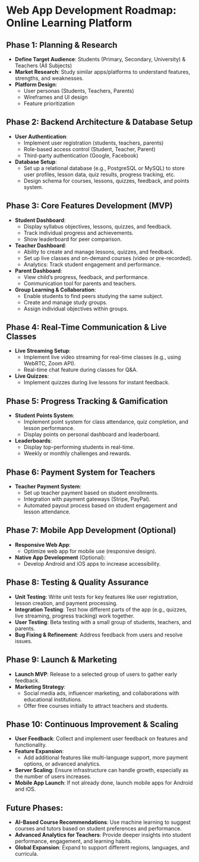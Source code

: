 # Web App Development Roadmap: Online Learning Platform

## Phase 1: Planning & Research
- **Define Target Audience**: Students (Primary, Secondary, University) & Teachers (All Subjects)
- **Market Research**: Study similar apps/platforms to understand features, strengths, and weaknesses.
- **Platform Design**: 
  - User personas (Students, Teachers, Parents)
  - Wireframes and UI design
  - Feature prioritization

## Phase 2: Backend Architecture & Database Setup
- **User Authentication**:
  - Implement user registration (students, teachers, parents)
  - Role-based access control (Student, Teacher, Parent)
  - Third-party authentication (Google, Facebook)
- **Database Setup**:
  - Set up a relational database (e.g., PostgreSQL or MySQL) to store user profiles, lesson data, quiz results, progress tracking, etc.
  - Design schema for courses, lessons, quizzes, feedback, and points system.
  
## Phase 3: Core Features Development (MVP)
- **Student Dashboard**:
  - Display syllabus objectives, lessons, quizzes, and feedback.
  - Track individual progress and achievements.
  - Show leaderboard for peer comparison.
- **Teacher Dashboard**:
  - Ability to create and manage lessons, quizzes, and feedback.
  - Set up live classes and on-demand courses (video or pre-recorded).
  - Analytics: Track student engagement and performance.
- **Parent Dashboard**:
  - View child’s progress, feedback, and performance.
  - Communication tool for parents and teachers.
- **Group Learning & Collaboration**:
  - Enable students to find peers studying the same subject.
  - Create and manage study groups.
  - Assign individual objectives within groups.
  
## Phase 4: Real-Time Communication & Live Classes
- **Live Streaming Setup**:
  - Implement live video streaming for real-time classes (e.g., using WebRTC, Zoom API).
  - Real-time chat feature during classes for Q&A.
- **Live Quizzes**:
  - Implement quizzes during live lessons for instant feedback.
  
## Phase 5: Progress Tracking & Gamification
- **Student Points System**:
  - Implement point system for class attendance, quiz completion, and lesson performance.
  - Display points on personal dashboard and leaderboard.
- **Leaderboards**:
  - Display top-performing students in real-time.
  - Weekly or monthly challenges and rewards.

## Phase 6: Payment System for Teachers
- **Teacher Payment System**:
  - Set up teacher payment based on student enrollments.
  - Integration with payment gateways (Stripe, PayPal).
  - Automated payout process based on student engagement and lesson attendance.

## Phase 7: Mobile App Development (Optional)
- **Responsive Web App**:
  - Optimize web app for mobile use (responsive design).
- **Native App Development** (Optional):
  - Develop Android and iOS apps to increase accessibility.

## Phase 8: Testing & Quality Assurance
- **Unit Testing**: Write unit tests for key features like user registration, lesson creation, and payment processing.
- **Integration Testing**: Test how different parts of the app (e.g., quizzes, live streaming, progress tracking) work together.
- **User Testing**: Beta testing with a small group of students, teachers, and parents.
- **Bug Fixing & Refinement**: Address feedback from users and resolve issues.

## Phase 9: Launch & Marketing
- **Launch MVP**: Release to a selected group of users to gather early feedback.
- **Marketing Strategy**:
  - Social media ads, influencer marketing, and collaborations with educational institutions.
  - Offer free courses initially to attract teachers and students.

## Phase 10: Continuous Improvement & Scaling
- **User Feedback**: Collect and implement user feedback on features and functionality.
- **Feature Expansion**: 
  - Add additional features like multi-language support, more payment options, or advanced analytics.
- **Server Scaling**: Ensure infrastructure can handle growth, especially as the number of users increases.
- **Mobile App Launch**: If not already done, launch mobile apps for Android and iOS.

## Future Phases:
- **AI-Based Course Recommendations**: Use machine learning to suggest courses and tutors based on student preferences and performance.
- **Advanced Analytics for Teachers**: Provide deeper insights into student performance, engagement, and learning habits.
- **Global Expansion**: Expand to support different regions, languages, and curricula.
